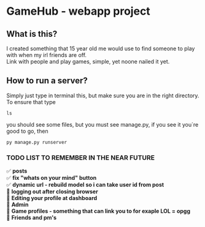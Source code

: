 # GameHub - webapp project

## What is this?
I created something that 15 year old me would use to find someone to play with when my irl friends are off.  
Link with people and play games, simple, yet noone nailed it yet.    
## How to run a server?
Simply just type in terminal this, but make sure you are in the right directory.
To ensure that type


```terminal
ls
```
you should see some files, but you must see manage.py, if you see it you`re good to go, then


```terminal
py manage.py runserver
```

### TODO LIST TO REMEMBER IN THE NEAR FUTURE
✅ **posts**  
✅ **fix "whats on your mind" button**  
✅ **dynamic url - rebuild model so i can take user id from post**  
📌 **logging out after closing browser**  
📌 **Editing your profile at dashboard**  
📌 **Admin**  
📌 **Game profiles - something that can link you to for exaple LOL = opgg**  
📌 **Friends and pm's**  